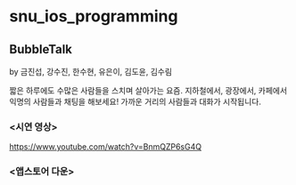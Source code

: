 # snu_ios_programming

## BubbleTalk
by 금진섭, 강수진, 한수현, 유은이, 김도윤, 김수림

짧은 하루에도 수많은 사람들을 스치며 살아가는 요즘. 지하철에서,  광장에서, 카페에서 익명의 사람들과 채팅을 해보세요! 가까운 거리의 사람들과 대화가 시작됩니다.


### <시연 영상>
https://www.youtube.com/watch?v=BnmQZP6sG4Q

### <앱스토어 다운> 
